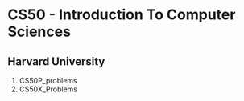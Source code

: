 # CS50 - Introduction To Computer Sciences
## Harvard University

1. CS50P_problems
2. CS50X_Problems